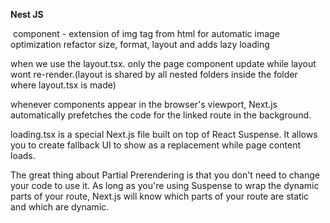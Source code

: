 **Nest JS**

<Image> component - 
extension of img tag from html for automatic image optimization
refactor size, format, layout and adds lazy loading

when we use the layout.tsx. only the page component update while layout wont re-render.(layout is shared by all nested folders inside the folder where layout.tsx is made)

whenever <Link> components appear in the browser's viewport, Next.js automatically prefetches the code for the linked route in the background.

loading.tsx is a special Next.js file built on top of React Suspense. It allows you to create fallback UI to show as a replacement while page content loads.

The great thing about Partial Prerendering is that you don't need to change your code to use it. As long as you're using Suspense to wrap the dynamic parts of your route, Next.js will know which parts of your route are static and which are dynamic.